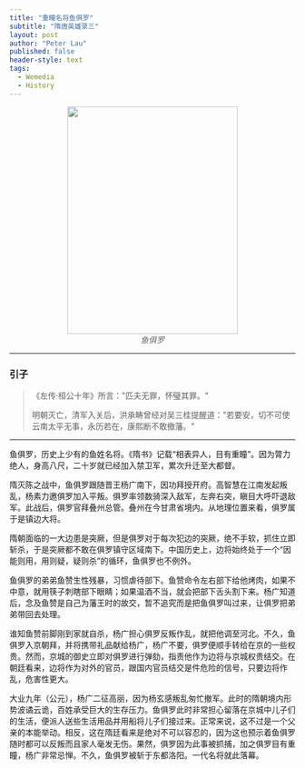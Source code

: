 ```yaml
---
title: "重瞳名将鱼俱罗"
subtitle: "隋唐英雄录三"
layout: post
author: "Peter Lau"
published: false
header-style: text
tags:
  - Wemedia
  - History
---
```




<figure style="text-align: center">
    <img class="sui dynasty" src="http://t0lxshosx.hd-bkt.clouddn.com/blog/wemedia/history/%E9%B1%BC%E4%BF%B1%E7%BD%97/sloth_creep_tree_portrait_of_YU_Juluo_Sui_Dynasty_general_wea_442250c2-2d1e-4bca-88ca-1f235401a0ad_1.png" width="300" height="400">
    <figcaption style="font-style: italic; color: #666;">鱼俱罗</figcaption>
</figure>

---

### 引子

> 《左传·桓公十年》所言："匹夫无罪，怀璧其罪。"
> 
> 明朝灭亡，清军入关后，洪承畴曾经对吴三桂提醒道："若要安，切不可使云南太平无事，永历若在，康熙断不敢撤藩。"

---

鱼俱罗，历史上少有的鱼姓名将。《隋书》记载“相表异人，目有重瞳”。因为膂力绝人，身高八尺，二十岁就已经加入禁卫军，累次升迁至大都督。

隋灭陈之战中，鱼俱罗跟随晋王杨广南下，因功拜授开府。高智慧在江南发起叛乱，杨素力邀俱罗加入平叛。俱罗率领数骑深入敌军，左奔右突，瞋目大呼吓退敌军。此战后，俱罗官拜叠州总管。叠州在今甘肃省境内。从地理位置来看，俱罗属于是镇边大将。

隋朝面临的一大边患是突厥，但是俱罗对于每次犯边的突厥，绝不手软，抓住立即斩杀，于是突厥都不敢在俱罗镇守区域南下。中国历史上，边将始终处于一个“因能则用，用则疑，疑则杀”的循环，鱼俱罗也不例外。

鱼俱罗的弟弟鱼赞生性残暴，习惯虐待部下。鱼赞命令左右部下给他烤肉，如果不中意，就用筷子刺瞎部下眼睛；如果温酒不当，就会把部下舌头割下来。杨广知道后，念及鱼赞是自己为藩王时的故交，暂不追究而是把鱼俱罗叫过来，让俱罗把弟弟带回去处理。

谁知鱼赞前脚刚到家就自杀，杨广担心俱罗反叛作乱，就把他调至河北。不久，鱼俱罗入京朝拜，并将携带礼品献给杨广，杨广不要，俱罗便顺手转给在京的一些权贵。然而，京城的御史立即对俱罗进行弹劾，指责他作为边将与京城权贵结交。在朝廷看来，边将作为对外的官员，跟国内官员结交是件危险的信号，只要边将作乱，危害性更大。

大业九年（公元），杨广二征高丽，因为杨玄感叛乱匆忙撤军。此时的隋朝境内形势波谲云诡，百姓承受巨大的生存压力。鱼俱罗此时非常担心留落在京城中儿子们的生活，便派人送些生活用品并用船将儿子们接过来。正常来说，这不过是一个父亲的本能举动。相反，这在隋廷看来是绝对不可以容忍的，因为这也预示着鱼俱罗随时都可以反叛而且家人毫发无伤。果然，俱罗因为此事被抓捕，加之俱罗目有重瞳，杨广非常忌惮。不久，鱼俱罗被斩于东都洛阳。一代名将就此落幕。

